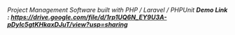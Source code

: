 *Project Management Software built with PHP / Laravel / PHPUnit*
***Demo Link : https://drive.google.com/file/d/1rp1UQ6N_EY9U3A-pDyIc5gtKHkaxDJuT/view?usp=sharing***